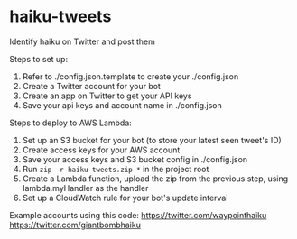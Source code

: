# haiku-tweets
Identify haiku on Twitter and post them

Steps to set up:
1. Refer to ./config.json.template to create your ./config.json
1. Create a Twitter account for your bot
1. Create an app on Twitter to get your API keys
1. Save your api keys and account name in ./config.json

Steps to deploy to AWS Lambda:
1. Set up an S3 bucket for your bot (to store your latest seen tweet's ID)
1. Create access keys for your AWS account
1. Save your access keys and S3 bucket config in ./config.json
1. Run `zip -r haiku-tweets.zip *` in the project root
1. Create a Lambda function, upload the zip from the previous step, using lambda.myHandler as the handler
1. Set up a CloudWatch rule for your bot's update interval

Example accounts using this code:
https://twitter.com/waypointhaiku
https://twitter.com/giantbombhaiku